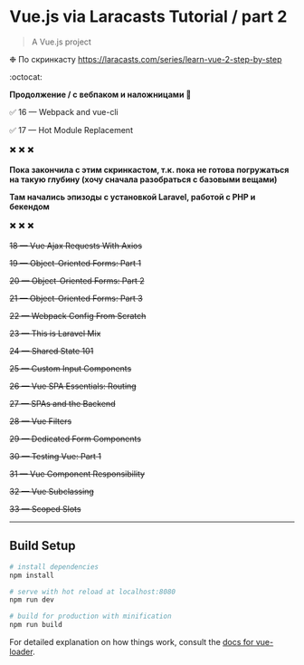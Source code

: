 # Vue.js via Laracasts Tutorial / part 2

> A Vue.js project

❉ По скринкасту https://laracasts.com/series/learn-vue-2-step-by-step

:octocat:

**Продолжение / с вебпаком и наложницами  :new_moon_with_face:**

:white_check_mark: 16 — Webpack and vue-cli

:white_check_mark: 17 — Hot Module Replacement

:heavy_multiplication_x: :heavy_multiplication_x: :heavy_multiplication_x:

**Пока закончила с этим скринкастом, т.к. пока не готова погружаться на такую глубину (хочу сначала разобраться с базовыми вещами)**

**Там начались эпизоды с установкой Laravel, работой с PHP и бекендом**

:heavy_multiplication_x: :heavy_multiplication_x: :heavy_multiplication_x:

~~18 — Vue Ajax Requests With Axios~~

~~19 — Object-Oriented Forms: Part 1~~

~~20 — Object-Oriented Forms: Part 2~~

~~21 — Object-Oriented Forms: Part 3~~

~~22 — Webpack Config From Scratch~~

~~23 — This is Laravel Mix~~

~~24 — Shared State 101~~

~~25 — Custom Input Components~~

~~26 — Vue SPA Essentials: Routing~~

~~27 — SPAs and the Backend~~

~~28 — Vue Filters~~

~~29 — Dedicated Form Components~~

~~30 — Testing Vue: Part 1~~

~~31 — Vue Component Responsibility~~

~~32 — Vue Subclassing~~

~~33 — Scoped Slots~~


---

## Build Setup

``` bash
# install dependencies
npm install

# serve with hot reload at localhost:8080
npm run dev

# build for production with minification
npm run build
```

For detailed explanation on how things work, consult the [docs for vue-loader](http://vuejs.github.io/vue-loader).
